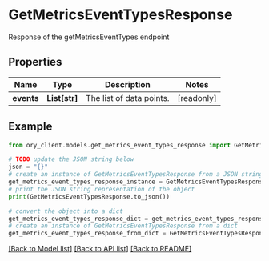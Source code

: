 # GetMetricsEventTypesResponse

Response of the getMetricsEventTypes endpoint

## Properties

Name | Type | Description | Notes
------------ | ------------- | ------------- | -------------
**events** | **List[str]** | The list of data points. | [readonly] 

## Example

```python
from ory_client.models.get_metrics_event_types_response import GetMetricsEventTypesResponse

# TODO update the JSON string below
json = "{}"
# create an instance of GetMetricsEventTypesResponse from a JSON string
get_metrics_event_types_response_instance = GetMetricsEventTypesResponse.from_json(json)
# print the JSON string representation of the object
print(GetMetricsEventTypesResponse.to_json())

# convert the object into a dict
get_metrics_event_types_response_dict = get_metrics_event_types_response_instance.to_dict()
# create an instance of GetMetricsEventTypesResponse from a dict
get_metrics_event_types_response_from_dict = GetMetricsEventTypesResponse.from_dict(get_metrics_event_types_response_dict)
```
[[Back to Model list]](../README.md#documentation-for-models) [[Back to API list]](../README.md#documentation-for-api-endpoints) [[Back to README]](../README.md)


